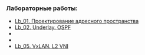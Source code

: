 ### Лабораторные работы:
 - [Lb_01. Проектирование адресного пространства](lb_01/)
 - [Lb_02. Underlay. OSPF](lb_02/)
 -
 -
 - [Lb_05. VxLAN. L2 VNI](lb_05/)
